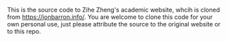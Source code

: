 This is the source code to Zihe Zheng's academic website, whcih is cloned from https://jonbarron.info/. You are welcome to clone this code for your own personal use, just please attribute the source to the original website or to this repo.
